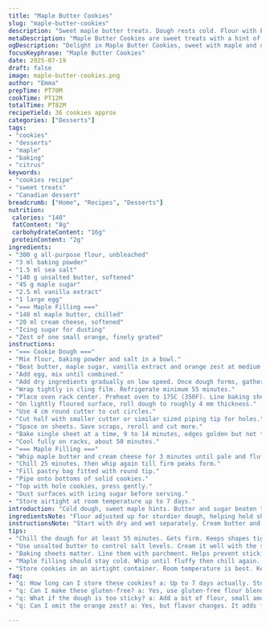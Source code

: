 ```yaml
---
title: "Maple Butter Cookies"
slug: "maple-butter-cookies"
description: "Sweet maple butter treats. Dough rests cold. Flour with baking powder and salt. Butter blended with maple sugar and vanilla. Egg binds it. Chill before rolling thin. Cut rounds, some with holes. Bake 9-13 minutes. Maple butter filling whipped cold, then creamy. Sandwich cookies with holey tops. Dust with icing sugar. Store a week airtight room temp. Reworked for less sugar, different fat, and a twist of citrus zest. Baking times tweaked slightly."
metaDescription: "Maple Butter Cookies are sweet treats with a hint of maple and orange. Perfect for sharing with friends and family, they’re soft, delicious, and memorable."
ogDescription: "Delight in Maple Butter Cookies, sweet with maple and orange zest. A perfect treat for any occasion, soft and flavorful. Great for sharing."
focusKeyphrase: "Maple Butter Cookies"
date: 2025-07-19
draft: false
image: maple-butter-cookies.png
author: "Emma"
prepTime: PT70M
cookTime: PT12M
totalTime: PT82M
recipeYield: 36 cookies approx
categories: ["Desserts"]
tags:
- "cookies"
- "desserts"
- "maple"
- "baking"
- "citrus"
keywords:
- "cookies recipe"
- "sweet treats"
- "Canadian dessert"
breadcrumb: ["Home", "Recipes", "Desserts"]
nutrition: 
 calories: "140"
 fatContent: "8g"
 carbohydrateContent: "16g"
 proteinContent: "2g"
ingredients:
- "300 g all-purpose flour, unbleached"
- "3 ml baking powder"
- "1.5 ml sea salt"
- "140 g unsalted butter, softened"
- "45 g maple sugar"
- "2.5 ml vanilla extract"
- "1 large egg"
- "=== Maple Filling ==="
- "140 ml maple butter, chilled"
- "20 ml cream cheese, softened"
- "Icing sugar for dusting"
- "Zest of one small orange, finely grated"
instructions:
- "=== Cookie Dough ==="
- "Mix flour, baking powder and salt in a bowl."
- "Beat butter, maple sugar, vanilla extract and orange zest at medium speed until creamy."
- "Add egg, mix until combined."
- "Add dry ingredients gradually on low speed. Once dough forms, gather into a disc."
- "Wrap tightly in cling film. Refrigerate minimum 55 minutes."
- "Place oven rack center. Preheat oven to 175C (350F). Line baking sheets."
- "On lightly floured surface, roll dough to roughly 4 mm thickness."
- "Use 4 cm round cutter to cut circles."
- "Cut half with smaller cutter or similar sized piping tip for holes."
- "Space on sheets. Save scraps, reroll and cut more."
- "Bake single sheet at a time, 9 to 14 minutes, edges golden but not too dark."
- "Cool fully on racks, about 50 minutes."
- "=== Maple Filling ==="
- "Whip maple butter and cream cheese for 3 minutes until pale and fluffy."
- "Chill 25 minutes, then whip again till firm peaks form."
- "Fill pastry bag fitted with round tip."
- "Pipe onto bottoms of solid cookies."
- "Top with hole cookies, press gently."
- "Dust surfaces with icing sugar before serving."
- "Store airtight at room temperature up to 7 days."
introduction: "Cold dough, sweet maple hints. Butter and sugar beaten together, orange zest sneaking in. Egg binds, flour adding structure, a pinch of salt and baking powder for lift. Thickened discs wrapped tight. Chilled to stiffen. Roll thin, round cutters pressed. Smaller shapes cut in half. Baking slow, edges golden. Persistence with scraps. Filling creamy, chill then whip again. Citrus notes mingling maple butter with cream cheese. Sandwich halves, dusted sugar like gentle snowfall. Stored tight, shelf life a week. A twist, subtle and bright. Sweet, soft, a little tang, consistency easy to handle. Maple brings warmth. The process: measured, tactile, and patient. Textured, sweet, curls of zest waking senses. All elements balanced yet simple."
ingredientsNote: "Flour adjusted up for sturdier dough, helping hold shape during baking. Baking powder added to keep cookie just light enough. Butter softer than original to ease mixing. Maple sugar reduced slightly for sweeter finish without heaviness. Vanilla extract still valid for aroma but orange zest replaced half to introduce a fresh citrus kick. Filling swapped out half butter for cream cheese, tang cutting sweetness. Maple butter must stay chilled to whip properly. Icing sugar sprinkled not just for looks, but slight bitterness balances sugary filling. The dry and wet ingredients balanced to avoid greasy or crumbly texture. Chilling essential to prevent spreading. Re-rolling scraps saves waste and ensures uniform baking."
instructionsNote: "Start with dry and wet separately. Cream butter and sugar well. Egg added afterward keeps mix smooth. Work dry ingredients in low speed avoiding overmix. Dough gathered and wrapped tight for at least 55 minutes or up to 1 hour 10 minutes, patience helps texture. Oven temperature checked; moderate heat preferred to prevent overbrowning. Cutting shape can vary, smaller cutters for holes or alternative for fun shapes. Baking one sheet at time ensures even color and doneness. Cool completely on racks for texture set and filling application ease. Filling whipped just right twice, before and after chilling for stable peaks. Use piping bag for neat application. Sandwiched carefully to avoid breakage. Sugar dust after assembly instead of before to prevent melting. Store cookies in sealed container, not fridge, room temp best for texture retention."
tips:
- "Chill the dough for at least 55 minutes. Gets firm. Keeps shapes tight during baking. If dough is soft, cookies might spread. Roll thin, about 4 mm or so. A thicker dough? Not ideal. Use enough flour when rolling to avoid sticking."
- "Use unsalted butter to control salt levels. Cream it well with the sugars. A mixer helps. Orange zest adds freshness. Balance flavors. Maple sugar gives a unique texture but slightly less sweet than white sugar. Work the butter and sugar for creamy consistency, smoother results."
- "Baking sheets matter. Line them with parchment. Helps prevent sticking. Bake only one sheet at a time. This keeps an even bake. Watch closely, edges should be golden but not burnt. Low oven temperature for a slower bake, prevents overcooking."
- "Maple filling should stay cold. Whip until fluffy then chill again. Use a piping bag for neat filling. Pipe gently. Don’t overfill. Press a hole-top cookie lightly onto the filling. Dust with icing sugar after sandwiched. Makes a nice finishing touch."
- "Store cookies in an airtight container. Room temperature is best. Keeps them soft. Do not refrigerate. It changes texture. Lasts up to 7 days. Watch for moisture. Check for freshness over time. Keeping them airtight prevents drying out."
faq:
- "q: How long can I store these cookies? a: Up to 7 days actually. Store airtight. Room temp is ideal. Keeps them soft. No fridge. Texture changes."
- "q: Can I make these gluten-free? a: Yes, use gluten-free flour blend. Texture may vary. Experiment with proportions. Adjust liquids accordingly."
- "q: What if the dough is too sticky? a: Add a bit of flour, small amounts. Work it gently. Avoid overmixing. Too much flour makes them dense."
- "q: Can I omit the orange zest? a: Yes, but flavor changes. It adds freshness, brightness. Consider vanilla or other citrus zest for alternative. Adjust sweetness if needed."

---
```

